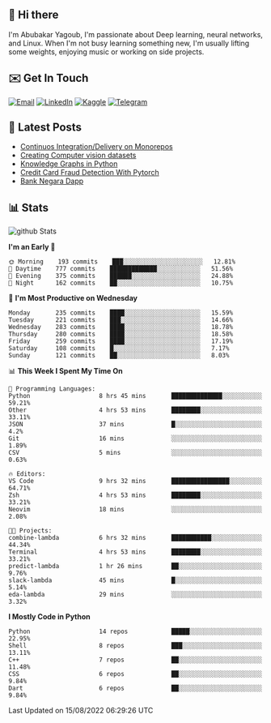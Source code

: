 ## 👋 Hi there

I'm Abubakar Yagoub, I'm passionate about Deep learning, neural networks, and
Linux. When I'm not busy learning something new, I'm usually lifting some
weights, enjoying music or working on side projects.

## ✉️ Get In Touch

[![Email](https://img.shields.io/badge/Email-f1f1f1?style=for-the-badge&logo=gmail&logoColor=0f111a)](mailto:hi@blacksuan19.dev)
[![LinkedIn](https://img.shields.io/badge/LinkedIn-0077B5?style=for-the-badge&logo=linkedin&logoColor=white)](https://www.linkedin.com/in/blacksuan19/)
[![Kaggle](https://img.shields.io/badge/Kaggle-5acfff?style=for-the-badge&logo=kaggle&logoColor=white)](http://kaggle.com/abubakaryagob/)
[![Telegram](https://img.shields.io/badge/Telegram-2CA5E0?style=for-the-badge&logo=telegram&logoColor=white)](https://t.me/blacksuan19)

## 📩 Latest Posts

<!-- BLOG-POST-LIST:START -->
- [Continuos Integration/Delivery on Monorepos](http://blacksuan19.dev/blog/github-actions-monorepos/)
- [Creating Computer vision datasets](http://blacksuan19.dev/blog/creating-datasets/)
- [Knowledge Graphs in Python](http://blacksuan19.dev/projects/Knowledge_Graphs/)
- [Credit Card Fraud Detection With Pytorch](http://blacksuan19.dev/projects/credit-card-fraud-detection-with-pytorch/)
- [Bank Negara Dapp](http://blacksuan19.dev/projects/bank-negara/)
<!-- BLOG-POST-LIST:END -->

## 📊 Stats

![github Stats](https://github-readme-stats.vercel.app/api?username=blacksuan19&theme=github_dark&show_icons=true&count_private=true&custom_title=Github%20Stats&hide_border=true)

<!--START_SECTION:waka-->
**I'm an Early 🐤** 

```text
🌞 Morning    193 commits    ███░░░░░░░░░░░░░░░░░░░░░░   12.81% 
🌆 Daytime    777 commits    █████████████░░░░░░░░░░░░   51.56% 
🌃 Evening    375 commits    ██████░░░░░░░░░░░░░░░░░░░   24.88% 
🌙 Night      162 commits    ██░░░░░░░░░░░░░░░░░░░░░░░   10.75%

```
📅 **I'm Most Productive on Wednesday** 

```text
Monday       235 commits    ████░░░░░░░░░░░░░░░░░░░░░   15.59% 
Tuesday      221 commits    ███░░░░░░░░░░░░░░░░░░░░░░   14.66% 
Wednesday    283 commits    ████░░░░░░░░░░░░░░░░░░░░░   18.78% 
Thursday     280 commits    ████░░░░░░░░░░░░░░░░░░░░░   18.58% 
Friday       259 commits    ████░░░░░░░░░░░░░░░░░░░░░   17.19% 
Saturday     108 commits    █░░░░░░░░░░░░░░░░░░░░░░░░   7.17% 
Sunday       121 commits    ██░░░░░░░░░░░░░░░░░░░░░░░   8.03%

```


📊 **This Week I Spent My Time On** 

```text
💬 Programming Languages: 
Python                   8 hrs 45 mins       ██████████████░░░░░░░░░░░   59.21% 
Other                    4 hrs 53 mins       ████████░░░░░░░░░░░░░░░░░   33.11% 
JSON                     37 mins             █░░░░░░░░░░░░░░░░░░░░░░░░   4.2% 
Git                      16 mins             ░░░░░░░░░░░░░░░░░░░░░░░░░   1.89% 
CSV                      5 mins              ░░░░░░░░░░░░░░░░░░░░░░░░░   0.63%

🔥 Editors: 
VS Code                  9 hrs 32 mins       ████████████████░░░░░░░░░   64.71% 
Zsh                      4 hrs 53 mins       ████████░░░░░░░░░░░░░░░░░   33.21% 
Neovim                   18 mins             ░░░░░░░░░░░░░░░░░░░░░░░░░   2.08%

🐱‍💻 Projects: 
combine-lambda           6 hrs 32 mins       ███████████░░░░░░░░░░░░░░   44.34% 
Terminal                 4 hrs 53 mins       ████████░░░░░░░░░░░░░░░░░   33.21% 
predict-lambda           1 hr 26 mins        ██░░░░░░░░░░░░░░░░░░░░░░░   9.76% 
slack-lambda             45 mins             █░░░░░░░░░░░░░░░░░░░░░░░░   5.14% 
eda-lambda               29 mins             ░░░░░░░░░░░░░░░░░░░░░░░░░   3.32%

```

**I Mostly Code in Python** 

```text
Python                   14 repos            █████░░░░░░░░░░░░░░░░░░░░   22.95% 
Shell                    8 repos             ███░░░░░░░░░░░░░░░░░░░░░░   13.11% 
C++                      7 repos             ██░░░░░░░░░░░░░░░░░░░░░░░   11.48% 
CSS                      6 repos             ██░░░░░░░░░░░░░░░░░░░░░░░   9.84% 
Dart                     6 repos             ██░░░░░░░░░░░░░░░░░░░░░░░   9.84%

```



 Last Updated on 15/08/2022 06:29:26 UTC
<!--END_SECTION:waka-->
